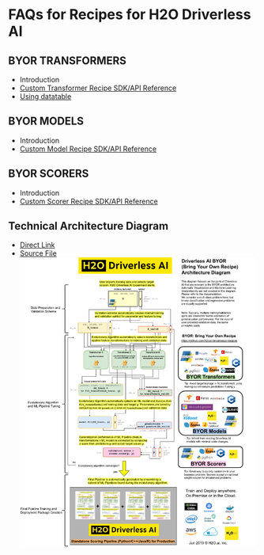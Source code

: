 # FAQs for Recipes for H2O Driverless AI
## BYOR TRANSFORMERS
  * Introduction
  * [Custom Transformer Recipe SDK/API Reference](transformers/transformer_template.py)
  * [Using datatable](https://datatable.readthedocs.io/en/latest/using-datatable.html)
## BYOR MODELS
  * Introduction
  * [Custom Model Recipe SDK/API Reference](models/model_template.py)
## BYOR SCORERS
  * Introduction
  * [Custom Scorer Recipe SDK/API Reference](scorers/scorer_template.py)
## Technical Architecture Diagram
  * [Direct Link](https://raw.githubusercontent.com/h2oai/driverlessai-recipes/master/reference/DriverlessAI_BYOR.png)
  * [Source File](https://raw.githubusercontent.com/h2oai/driverlessai-recipes/master/reference/DriverlessAI_BYOR.drawio)
  ![BYOR Architecture Diagram](reference/DriverlessAI_BYOR.png)


